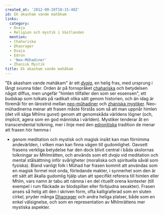 ```yaml
---
created_at: '2012-09-28T10:15:40Z'
id: Ek akasham vande mahâkam
links:
  category:
  - Dvaja
  - Religion och mystik i Västlanden
  mention:
  - Chahariska
  - Dhaorager
  - Dvaja
  - Edron
  - 'Neo-Mûhadiner'
  - Zhanisk Mystik
title: Ek akasham vande mahâkam
---
```


"Ek akasham vande mahâkam" är ett [*dvaja*], en helig fras, med ursprung i långt svunna tider. Orden
är på fornspråket [chahariska] och betydelsen något diffus, men ungefär "himlen tillfaller den som
ser essensen", ett budskap som tolkats på radikalt olika sätt genom historien, och än idag är
föremål för en lärostrid mellan [neo-mûhadiner] och [zhaniska mystiker]. Neo-mûhadinerna menar att
frasen måste förstås som så att man uppnår himlen (det vill säga Mhîms gunst) genom att genomskåda
världens lögner (och, implicit, agera som en god människa i världen). Mystiker tenderar åt en
transcendental tolkning, mer i linje med den [edronitiska] tradition de menar att frasen hör hemma i
- genom meditation och mystisk och magisk insikt kan man förnimma andevärlden, i vilken man kan
finna vägen till gudomlighet. Oavsett frasens verkliga betydelse har den dock blivit central i båda
skolornas tolkningar av Mhîmrätten, och används som ett *dvaja* vid meditation och mental
stålsättning inför svårigheter (moraliska och spirituella såväl som fysiska). Bland vanligt folk i
Mûhad har frasen kommit att användas som en magisk formel mot onda, förledande makter, i synnerhet
som den är ett sätt att åkalla gudomlig hjälp utan att specifikt referera till himlen eller Mhîm,
vars namn är tabu att nämna i en del rituellt orena kontexter (till exempel i rum fläckade av
blodspillan eller förbjudna sexakter). Frasen anses så helig att den i skriven form, ofta
kalligraferad som en sluten cirkel, pryder många [Dhaorager] och andra heliga platser, både som en
enkel välsignelse, och som en representation av Mhîmrättens mer mystiska aspekter.

  [*dvaja*]: Dvaja
  [chahariska]: Chahariska
  [neo-mûhadiner]: Neo-Mûhadiner
  [zhaniska mystiker]: Zhanisk_Mystik
  [edronitiska]: Edron
  [Dhaorager]: Dhaorager